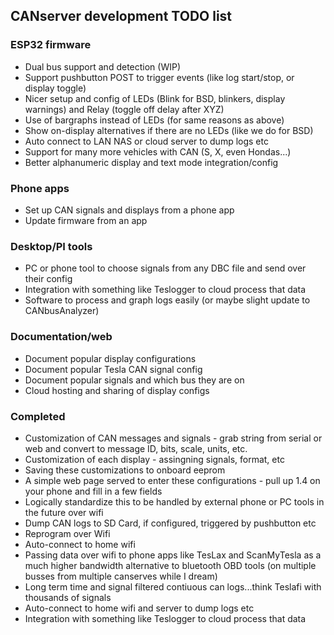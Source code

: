 ## CANserver development TODO list

### ESP32 firmware
* Dual bus support and detection (WIP)
* Support pushbutton POST to trigger events (like log start/stop, or display toggle)
* Nicer setup and config of LEDs (Blink for BSD, blinkers, display warnings) and Relay (toggle off delay after XYZ)
* Use of bargraphs instead of LEDs (for same reasons as above)
* Show on-display alternatives if there are no LEDs (like we do for BSD)
* Auto connect to LAN NAS or cloud server to dump logs etc
* Support for many more vehicles with CAN (S, X, even Hondas...)
* Better alphanumeric display and text mode integration/config

### Phone apps
* Set up CAN signals and displays from a phone app
* Update firmware from an app

### Desktop/PI tools
* PC or phone tool to choose signals from any DBC file and send over their config
* Integration with something like Teslogger to cloud process that data
* Software to process and graph logs easily (or maybe slight update to CANbusAnalyzer)

### Documentation/web
* Document popular display configurations
* Document popular Tesla CAN signal config
* Document popular signals and which bus they are on
* Cloud hosting and sharing of display configs

### Completed

* Customization of CAN messages and signals - grab string from serial or web and convert to message ID, bits, scale, units, etc.
* Customization of each display - assingning signals, format, etc
* Saving these customizations to onboard eeprom
* A simple web page served to enter these configurations - pull up 1.4 on your phone and fill in a few fields
* Logically standardize this to be handled by external phone or PC tools in the future over wifi
* Dump CAN logs to SD Card, if configured, triggered by pushbutton etc
* Reprogram over Wifi
* Auto-connect to home wifi
* Passing data over wifi to phone apps like TesLax and ScanMyTesla as a much higher bandwidth alternative to bluetooth OBD tools (on multiple busses from multiple canserves while I dream)
* Long term time and signal filtered contiuous can logs...think Teslafi with thousands of signals
* Auto-connect to home wifi and server to dump logs etc
* Integration with something like Teslogger to cloud process that data
